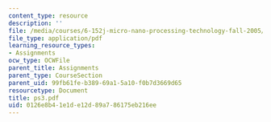 ```yaml
---
content_type: resource
description: ''
file: /media/courses/6-152j-micro-nano-processing-technology-fall-2005/0126e8b41e1de12d89a786175eb216ee_ps3.pdf
file_type: application/pdf
learning_resource_types:
- Assignments
ocw_type: OCWFile
parent_title: Assignments
parent_type: CourseSection
parent_uid: 99fb61fe-b389-69a1-5a10-f0b7d3669d65
resourcetype: Document
title: ps3.pdf
uid: 0126e8b4-1e1d-e12d-89a7-86175eb216ee
---
```

